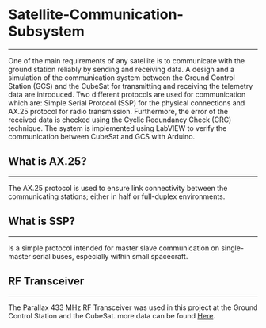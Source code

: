 # Satellite-Communication-Subsystem
___
One of the main requirements of any satellite is to communicate with the ground station reliably by sending and receiving data. A design and a simulation of the communication system between the Ground Control Station (GCS) and the CubeSat for transmitting and receiving the telemetry data are introduced. Two different protocols are used for communication which are: Simple Serial Protocol (SSP) for the physical connections and AX.25 protocol for radio transmission. Furthermore, the error of the received data is checked using the Cyclic Redundancy Check (CRC) technique. The system is implemented using LabVIEW to verify the communication between CubeSat and GCS with Arduino.

## What is AX.25?
____
The AX.25 protocol is used to ensure link connectivity between the communicating stations; either in half or full-duplex environments.

## What is SSP?
___
Is a simple protocol intended for master slave communication on single-master serial buses, especially within small spacecraft.

## RF Transceiver
___
The Parallax 433 MHz RF Transceiver was used in this project at the Ground Control Station and the CubeSat.
more data can be found [Here]([I²C](https://www.mouser.com/datasheet/2/321/parallax_27982-433-mhz-rf-transceiver-documentatio-1197467.pdf)).
